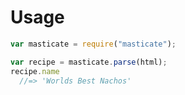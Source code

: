 # Usage

```javascript
var masticate = require("masticate");

var recipe = masticate.parse(html);
recipe.name 
  //=> 'Worlds Best Nachos'
	
```